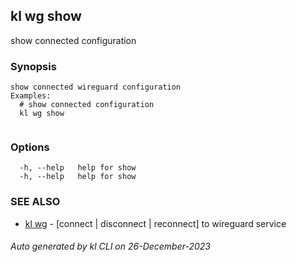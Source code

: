 ## kl wg show

show connected configuration

### Synopsis

```
show connected wireguard configuration
Examples:
  # show connected configuration
  kl wg show
	
```

### Options

```
  -h, --help   help for show
  -h, --help   help for show
```

### SEE ALSO

* [kl wg](kl_wg.md)  - [connect | disconnect | reconnect] to wireguard service

###### Auto generated by kl CLI on 26-December-2023
